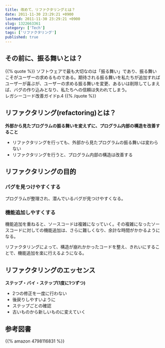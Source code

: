 ```yaml
---
title: 改めて、リファクタリングとは？
date: 2011-11-30 23:29:21 +0900
lastmod: 2011-11-30 23:29:21 +0900
slug: 1322663361
category: ['Tech']
tags: ['リファクタリング']
published: true
---
```



## その前に、振る舞いとは？
    
{{% quote %}}
ソフトウェアで最も大切なのは「振る舞い」であり、振る舞いこそがユーザーの求めるものである。期待される振る舞いを私たちが追加すればユーザーが喜ぶが、ユーザーの求める振る舞いを変更、あるいは削除してしまえば、バグの作り込みとなり、私たちへの信頼は失われてしまう。  
レガシーコード改善ガイドp.4
{{% /quote %}}


## リファクタリング(refactoring)とは？

**外部から見たプログラムの振る舞いを変えずに、プログラム内部の構造を改善すること**

- リファクタリングを行っても、外部から見たプログラムの振る舞いは変わらない
- リファクタリングを行うと、プログラム内部の構造は改善する


## リファクタリングの目的

### バグを見つけやすくする
プログラムが整理され、潜んでいるバグが見つけやすくなる。

### 機能追加しやすくする
機能追加を重ねると、ソースコードは複雑になっていく。その複雑になったソースコードに対しての機能追加は、さらに難しくなり、余計な時間がかかるようになる。

リファクタリングによって、構造が崩れかかったコードを整え、きれいにすることで、機能追加を楽に行えるようになる。
    
## リファクタリングのエッセンス
**ステップ・バイ・ステップ(1度に1つずつ)**

- 2つの修正を一度に行わない
- 後戻りしやすいように
- ステップごとの確認
- 古いものから新しいものに変えていく


## 参考図書
{{% amazon 4798116831 %}}
